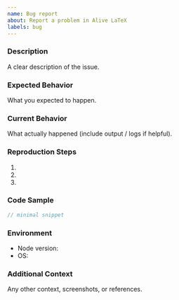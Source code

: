 ```yaml
---
name: Bug report
about: Report a problem in Alive LaTeX
labels: bug
---
```


### Description
A clear description of the issue.

### Expected Behavior
What you expected to happen.

### Current Behavior
What actually happened (include output / logs if helpful).

### Reproduction Steps
1. 
2. 
3. 

### Code Sample
```javascript
// minimal snippet
```

### Environment
- Node version: 
- OS: 

### Additional Context
Any other context, screenshots, or references.
